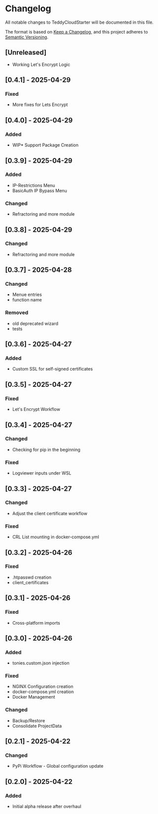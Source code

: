 # Changelog

All notable changes to TeddyCloudStarter will be documented in this file.

The format is based on [Keep a Changelog](https://keepachangelog.com/en/1.0.0/),
and this project adheres to [Semantic Versioning](https://semver.org/spec/v2.0.0.html).

## [Unreleased]
- Working Let's Encrypt Logic
## [0.4.1] - 2025-04-29
### Fixed
- More fixes for Lets Encrypt
## [0.4.0] - 2025-04-29
### Added
- WIP* Support Package Creation
## [0.3.9] - 2025-04-29
### Added
- IP-Restrictions Menu
- BasicAuth IP Bypass Menu
### Changed
- Refractoring and more module
## [0.3.8] - 2025-04-29
### Changed
- Refractoring and more module
## [0.3.7] - 2025-04-28
### Changed
- Menue entries
- function name
### Removed
- old deprecated wizard
- tests
## [0.3.6] - 2025-04-27
### Added
- Custom SSL for self-signed certificates
## [0.3.5] - 2025-04-27
### Fixed
- Let's Encrypt Workflow
## [0.3.4] - 2025-04-27
### Changed
- Checking for pip in the beginning
### Fixed
- Logviewer inputs under WSL
## [0.3.3] - 2025-04-27
### Changed
- Adjust the client certificate workflow
### Fixed
- CRL List mounting in docker-compose.yml
## [0.3.2] - 2025-04-26
### Fixed
- .htpasswd creation
- client_certificates
## [0.3.1] - 2025-04-26
### Fixed
- Cross-platform imports
## [0.3.0] - 2025-04-26
### Added
- tonies.custom.json injection
### Fixed
- NGINX Configuration creation
- docker-compose.yml creation
- Docker Management
### Changed
- Backup/Restore
- Consolidate ProjectData
## [0.2.1] - 2025-04-22
### Changed
- PyPi Workflow - Global configuration update
## [0.2.0] - 2025-04-22
### Added
- Initial alpha release after overhaul